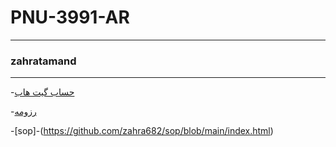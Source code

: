 # PNU-3991-AR
---------
### zahratamand
----------
-[حساب گیت هاب](https://github.com/zahra682)
</s></s>


-[رزومه](https://zahra682.github.io)


-[sop]-(https://github.com/zahra682/sop/blob/main/index.html)

